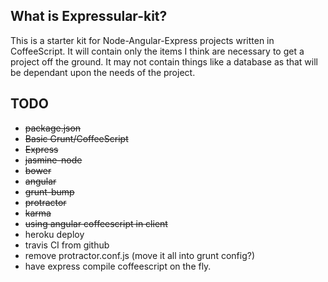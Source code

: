 ## What is Expressular-kit?

This is a starter kit for Node-Angular-Express projects written in
CoffeeScript. It will contain only the items I think are necessary to
get a project off the ground. It may not contain things like a
database as that will be dependant upon the needs of the project.

## TODO
* ~~package.json~~
* ~~Basic Grunt/CoffeeScript~~
* ~~Express~~
* ~~jasmine-node~~
* ~~bower~~
* ~~angular~~
* ~~grunt-bump~~
* ~~protractor~~
* ~~karma~~
* ~~using angular coffeescript in client~~
* heroku deploy
* travis CI from github
* remove protractor.conf.js (move it all into grunt config?)
* have express compile coffeescript on the fly.
